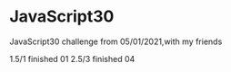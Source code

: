 # JavaScript30
JavaScript30 challenge from 05/01/2021,with my friends

1.5/1 finished 01
2.5/3 finished 04
